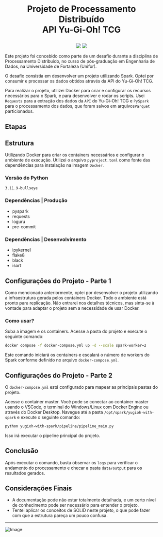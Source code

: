 # <p align="center">Projeto de Processamento Distribuído<br>API Yu-Gi-Oh! TCG</p>

<p align="center">
<img src="http://img.shields.io/static/v1?label=LICENCA&message=...&color=GREEN&style=for-the-badge"/>
<img src="http://img.shields.io/static/v1?label=STATUS&message=N/A&color=GREEN&style=for-the-badge"/>
</p>

Este projeto foi concebido como parte de um desafio durante a disciplina de Processamento Distribuído, no curso de pós-graduação em Engenharia de Dados, na Universidade de Fortaleza (Unifor).

O desafio consistia em desenvolver um projeto utilizando Spark. Optei por consumir e processar os dados obtidos através da API do Yu-Gi-Oh! TCG.

Para realizar o projeto, utilizei Docker para criar e configurar os recursos necessários para o Spark, e para desenvolver e rodar os scripts. Usei <code>Requests</code> para a extração dos dados da <code>API</code> do Yu-Gi-Oh! TCG e <code>PySpark</code> para o processamento dos dados, que foram salvos em arquivos<code>Parquet</code> particionados.

## Etapas

## Estrutura

 Utilizando Docker para criar os containers necessários e configurar o ambiente de execução. Utilizei o arquivo <code>pyproject.toml</code> como fonte das dependências para instalação na imagem <code>Docker</code>. 

### Versão do Python
```bash
3.11.9-bullseye
```

### Dependências | Produção

- pyspark
- requests
- loguru
- pre-commit

### Dependências | Desenvolvimento

- ipykernel
- flake8
- black
- isort

## Configurações do Projeto - Parte 1

Como mencionado anteriormente, optei por desenvolver o projeto utilizando a infraestrutura gerada pelos containers Docker. Todo o ambiente está pronto para replicação. Não entrarei nos detalhes técnicos, mas sinta-se à vontade para adaptar o projeto sem a necessidade de usar Docker.

### Como usar?

Suba a imagem e os containers. Acesse a pasta do projeto e execute o seguinte comando:

```bash
docker compose -f docker-compose.yml up -d --scale spark-worker=2
```

Este comando iniciará os containers e escalará o número de workers do Spark conforme definido no arquivo <code>docker-compose.yml</code>.


## Configurações do Projeto - Parte 2

O <code>docker-compose.yml</code> está configurado para mapear as principais pastas do projeto.

Acesse o container master. Você pode se conectar ao container master usando o VSCode, o terminal do Windows/Linux com Docker Engine ou através do Docker Desktop. Navegue até a pasta <code>/opt/spark/yugioh-with-spark</code> e execute o seguinte comando:

```bash
python yugioh-with-spark/pipeline/pipeline_main.py
```

Isso irá executar o pipeline principal do projeto.

## Conclusão

Após executar o comando, basta observar os <code>logs</code> para verificar o andamento do processamento e checar a pasta <code>data/output</code> para os resultados gerados.

## Considerações Finais

- A documentação pode não estar totalmente detalhada, e um certo nível de conhecimento pode ser necessário para entender o projeto.
- Tentei aplicar os conceitos de SOLID neste projeto, o que pode fazer com que a estrutura pareça um pouco confusa.
<hr>

![Image](https://i.imgur.com/p4vnGAN.gif)
